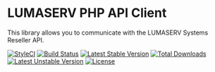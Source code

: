 LUMASERV PHP API Client
=======================

This library allows you to communicate with the LUMASERV Systems Reseller API.

[![StyleCI](https://styleci.io/repos/66295978/shield?style=flat)](https://styleci.io/repos/66295978)
[![Build Status](https://travis-ci.org/LUMASERV/lumaserv-php-client.svg?branch=master)](https://travis-ci.org/LUMASERV/lumaserv-php-client)
[![Latest Stable Version](https://poser.pugx.org/lumaserv/lumaserv-php-client/v/stable.svg)](https://packagist.org/packages/lumaserv/lumaserv-php-client)
[![Total Downloads](https://poser.pugx.org/lumaserv/lumaserv-php-client/downloads.svg)](https://packagist.org/packages/lumaserv/lumaserv-php-client)
[![Latest Unstable Version](https://poser.pugx.org/lumaserv/lumaserv-php-client/v/unstable.svg)](https://packagist.org/packages/lumaserv/lumaserv-php-client)
[![License](https://poser.pugx.org/lumaserv/lumaserv-php-client/license.svg)](https://packagist.org/packages/lumaserv/lumaserv-php-client)